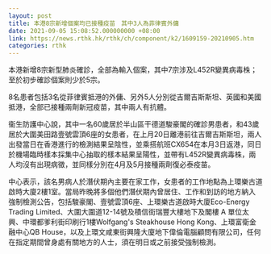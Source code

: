 ```yaml
---
layout: post
title: 本港8宗新增個案均已接種疫苗　其中3人為菲律賓外傭
date: 2021-09-05 15:08:52.000000000 +08:00
link: https://news.rthk.hk/rthk/ch/component/k2/1609159-20210905.htm
categories: rthk
---
```


本港新增8宗新型肺炎確診，全部為輸入個案，其中7宗涉及L452R變異病毒株；至於初步確診個案則少於5宗。

8名患者包括3名從菲律賓抵港的外傭、另外5人分別從吉爾吉斯斯坦、英國和美國抵港，全部已接種兩劑新冠疫苗，其中兩人有抗體。

衞生防護中心說，其中一名60歲居於半山區干德道駿豪閣的確診男患者，和43歲居於大圍美田路壹號雲頂6座的女患者，在上月20日離港前往吉爾吉斯斯坦，兩人出發當日在香港進行的檢測結果呈陰性，並乘搭航班CX654在本月3日返港，同日於機場臨時樣本採集中心抽取的樣本結果呈陽性，並帶有L452R變異病毒株，兩人均沒有出現病徵，並同樣分別在4月及5月接種兩劑復必泰疫苗。

中心表示，該名男病人於潛伏期內主要在家工作，女患者的工作地點為上環樂古道啟時大廈2樓1室。當局昨晚將多個他們潛伏期內曾居住、工作和到訪的地方納入強制檢測公告，包括駿豪閣、壹號雲頂6座、上環樂古道啟時大廈Eco-Energy Trading Limited、大圍大圍道12-14號及積信街瑞豐大樓地下及閣樓 A 單位太興、中環都爹利街印刷行1樓Wolfgang's Steakhouse Hong Kong、上環富衛金融中心QB House，以及上環文咸東街興隆大廈地下偉倫電腦顧問有限公司，任何在指定期間曾身處有關地方的人士，須在明日或之前接受強制檢測。

